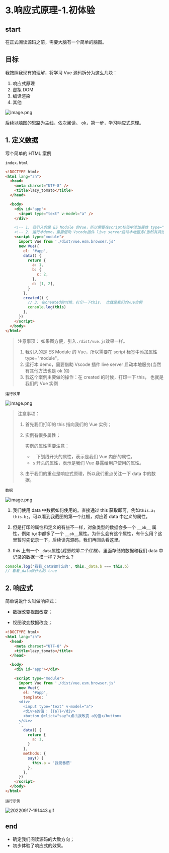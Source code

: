 # 3.响应式原理-1.初体验

## start

在正式阅读源码之前，需要大脑有一个简单的脑图。

## 目标

我按照我现有的理解，将学习 Vue 源码拆分为这么几块：

1. 响应式原理
2. 虚拟 DOM
3. 编译渲染
4. 其他

![image.png](https://p9-juejin.byteimg.com/tos-cn-i-k3u1fbpfcp/e5a9bbffc0e04537a056c5025b55c8ef~tplv-k3u1fbpfcp-watermark.image?)

后续以脑图的思路为主线，依次阅读。
ok，第一步，学习响应式原理。

## 1. 定义数据

写个简单的 HTML 案例

`index.html`

```html
<!DOCTYPE html>
<html lang="zh">
  <head>
    <meta charset="UTF-8" />
    <title>lazy_tomato</title>
  </head>

  <body>
    <div id="app">
      <input type="text" v-model="a" />
    </div>

    <!-- 1. 我引入的是 ES Module 的Vue，所以需要在script标签中添加属性 type="module" -->
    <!-- 2. 运行本demo，需要借助 Vscode插件 live server启动本地服务(当然有其他方法也是ok的) -->
    <script type="module">
      import Vue from './dist/vue.esm.browser.js'
      new Vue({
        el: '#app',
        data() {
          return {
            a: 1,
            b: {
              c: 2,
            },
            d: [1, 2],
          }
        },
        created() {
          // 3. 在created的时候，打印一下this， 也就是我们的Vue实例
          console.log(this)
        },
      })
    </script>
  </body>
</html>
```

> 注意事项：
> 如果图方便，引入`./dist/vue.js`效果一样。
>
> 1. 我引入的是 ES Module 的 Vue，所以需要在 script 标签中添加属性 type="module"。
> 2. 运行本 demo，需要借助 Vscode 插件 live server 启动本地服务(当然有其他方法也是 ok 的)
> 3. 我这个案例主要做的操作：在 created 的时候，打印一下 this， 也就是我们的 Vue 实例

`运行效果`

![image.png](https://p9-juejin.byteimg.com/tos-cn-i-k3u1fbpfcp/23db58230dfe4f1da21036fcd17a7cc4~tplv-k3u1fbpfcp-watermark.image?)

> 注意事项：
>
> 1. 首先我们打印的 this 指向我们的 Vue 实例；
>
> 2. 实例有很多属性；
>
>    实例的属性需要注意：
>
>    - `_` 下划线开头的属性，表示是我们 Vue 内部的属性。
>    - `$` 开头的属性，表示是我们 Vue 暴露给用户使用的属性。
>
> 3. 由于我们的重点是响应式原理，所以我们重点关注一下 data 中的数据。

`数据`

![image.png](https://p6-juejin.byteimg.com/tos-cn-i-k3u1fbpfcp/2d1b5da8820a403ca2f1eb27afc6f364~tplv-k3u1fbpfcp-watermark.image?)

1. 我们使用 data 中数据如何使用的。直接通过 this 获取即可，例如`this.a; this.b;`。可以看到我截图的第一个红框，对应着 data 中定义的属性。

2. 但是打印的属性和定义的有些不一样，对象类型的数据会多一个 `__ob__` 属性，例如 `b`,`d`中都多了一个 `__ob__`属性。为什么会有这个属性，有什么用？这里暂时先记录一下，后续读完源码，我们再回头看这里。

3. this 上有一个 `_data`属性(_截图的第二个红框_)，里面存储的数据和我们 data 中记录的数据一模一样？为什么？

```js
console.log('看看_data做什么的', this._data.b === this.b)
// 看看_data做什么的 true
```

## 2. 响应式

简单说说什么叫做响应式：

- 数据改变视图改变；

- 视图改变数据改变；

```html
<!DOCTYPE html>
<html lang="zh">
  <head>
    <meta charset="UTF-8" />
    <title>lazy_tomato</title>
  </head>

  <body>
    <div id="app"></div>

    <script type="module">
      import Vue from './dist/vue.esm.browser.js'
      new Vue({
        el: '#app',
        template: `
      <div>
        <input type="text" v-model="a">
        <div>a的值： {{a}}</div>
        <button @click="say">点击我改变 a的值</button>
      </div>
      `,
        data() {
          return {
            a: 1,
          }
        },
        methods: {
          say() {
            this.a = '我爱番茄'
          },
        },
      })
    </script>
  </body>
</html>
```

`运行示例`

![20220917-191443.gif](https://p6-juejin.byteimg.com/tos-cn-i-k3u1fbpfcp/b1676a2f30ef425a8e4ade0cb1670ade~tplv-k3u1fbpfcp-watermark.image?)

## end

- 确定我们阅读源码的大致方向；
- 初步体验了响应式的效果。

